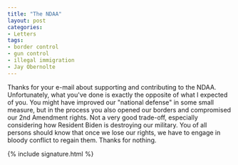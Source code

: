 ```yaml
---
title: "The NDAA"
layout: post
categories:
- Letters
tags:
- border control
- gun control
- illegal immigration
- Jay Obernolte
---
```


Thanks for your e-mail about supporting and contributing to the NDAA. Unfortunately, what you've done is exactly the opposite of what I expected of you. You might have improved our "national defense" in some small measure, but in the process you also opened our borders and compromised our 2nd Amendment rights. Not a very good trade-off, especially considering how Resident Biden is destroying our military. You of all persons should know that once we lose our rights, we have to engage in bloody conflict to regain them. Thanks for nothing.

{% include signature.html %}
